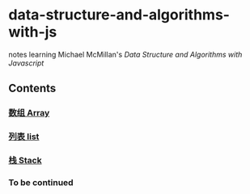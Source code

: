 # data-structure-and-algorithms-with-js

notes learning Michael McMillan's *Data Structure and Algorithms with Javascript*

## Contents

### [数组 Array](./src/ch2-Array.md)

### [列表 list](./src/ch3-List.md)

### [栈 Stack](./src/ch4-Stack.md)

### To be continued